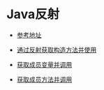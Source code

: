 # Java反射

* [参考地址](https://blog.csdn.net/sinat_38259539/article/details/71799078)

* [通过反射获取构造方法并使用](https://github.com/shanyao19940801/BookeNote/blob/master/java/code/src/com/code/reflect/Constructors.java)
* [获取成员变量并调用](https://github.com/shanyao19940801/BookeNote/blob/master/java/code/src/com/code/reflect/Fields.java)

* [获取成员方法并调用](https://github.com/shanyao19940801/BookeNote/blob/master/java/code/src/com/code/reflect/MethodClass.java) 
